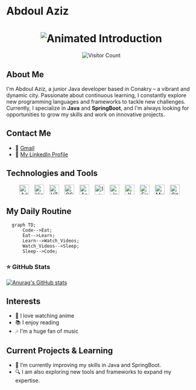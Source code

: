 # Abdoul Aziz

<h1 align="center">
  <img src="https://readme-typing-svg.herokuapp.com/?font=Fira+Code&size=20&duration=4000&pause=1000&center=true&vCenter=true&lines=Hello,+I+am+Abdoul+Aziz;Junior+Java+Developer" alt="Animated Introduction" />
</h1>

<div align="center">
  <img src="https://visitor-badge.laobi.icu/badge?page_id=KingAbdoul.KingAbdoul" alt="Visitor Count" />
</div>

## About Me

I'm Abdoul Aziz, a junior Java developer based in Conakry – a vibrant and dynamic city. Passionate about continuous learning, I constantly explore new programming languages and frameworks to tackle new challenges. Currently, I specialize in **Java** and **SpringBoot**, and I'm always looking for opportunities to grow my skills and work on innovative projects.

<!--
**KingAbdoul/KingAbdoul** is a ✨ _special_ ✨ repository because its `README.md` (this file) appears on your GitHub profile.
-->

## Contact Me

- 📧 [Gmail](https://mail.google.com/mail/?view=cm&fs=1&to=abdoulaziz22.d@gmail.com)
- 🔗 [My LinkedIn Profile](https://www.linkedin.com/in/abdoul-aziz-diallo-828a40305)



## Technologies and Tools

<p align="center">
  <img alt="Adobe XD" width="26px" src="https://cdn.jsdelivr.net/gh/devicons/devicon@latest/icons/xd/xd-original.svg" style="padding-right:10px;" />
  <img alt="Visual Studio Code" width="26px" src="https://cdn.jsdelivr.net/gh/devicons/devicon/icons/vscode/vscode-original.svg" style="padding-right:10px;" />
  <img alt="HTML5" width="26px" src="https://cdn.jsdelivr.net/gh/devicons/devicon/icons/html5/html5-original.svg" style="padding-right:10px;" />
  <img alt="CSS3" width="26px" src="https://cdn.jsdelivr.net/gh/devicons/devicon/icons/css3/css3-original.svg" style="padding-right:10px;" />
  <img alt="Android Studio" width="26px" src="https://cdn.jsdelivr.net/gh/devicons/devicon@latest/icons/androidstudio/androidstudio-original.svg"  style="padding-right:10px;" />
  <img alt="IntelliJ IDEA" width="26px" src="https://cdn.jsdelivr.net/gh/devicons/devicon@latest/icons/intellij/intellij-original.svg" style="padding-right:10px;" />
  <img alt="Java" width="26px" src="https://cdn.jsdelivr.net/gh/devicons/devicon/icons/java/java-original.svg" style="padding-right:10px;" />
  <img alt="XML" width="26px" src="https://cdn.jsdelivr.net/gh/devicons/devicon@latest/icons/xml/xml-original.svg" style="padding-right:10px;" />
  <img alt="Firebase" width="26px" src="https://cdn.jsdelivr.net/gh/devicons/devicon@latest/icons/firebase/firebase-original.svg" style="padding-right:10px;" />
  <img alt="MySQL" width="26px" src="https://cdn.jsdelivr.net/gh/devicons/devicon/icons/mysql/mysql-original.svg" style="padding-right:10px;" />
  <img alt="Git" width="26px" src="https://cdn.jsdelivr.net/gh/devicons/devicon/icons/git/git-original.svg" style="padding-right:10px;" />
</p>


## My Daily Routine

```mermaid
  graph TD;
      Code-->Eat;
      Eat-->Learn;
      Learn-->Watch_Videos;
      Watch_Videos-->Sleep;
      Sleep-->Code;
```

### ⭐ GitHub Stats

[![Anurag's GitHub stats](https://github-readme-stats.vercel.app/api?username=KingAbdoul&show_icons=true&hide_border=false&title_color=3B1F94f&icon_color=FFE500&bg_color=09131B&text_color=ffffff&border_color=0c1a25)](https://github.com/anuraghazra/github-readme-stats)


## Interests

- 🎥 I love watching anime
- 📚 I enjoy reading
- 🎶 I'm a huge fan of music

## Current Projects & Learning

- 🚀 I’m currently improving my skills in Java and SpringBoot.
- 🔍 I am also exploring new tools and frameworks to expand my expertise.
